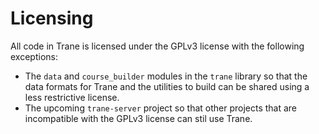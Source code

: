 # Licensing

All code in Trane is licensed under the GPLv3 license with the following exceptions:

- The `data` and `course_builder` modules in the `trane` library so that the data formats for Trane
  and the utilities to build can be shared using a less restrictive license.
- The upcoming `trane-server` project so that other projects that are incompatible with the GPLv3
  license can stil use Trane.